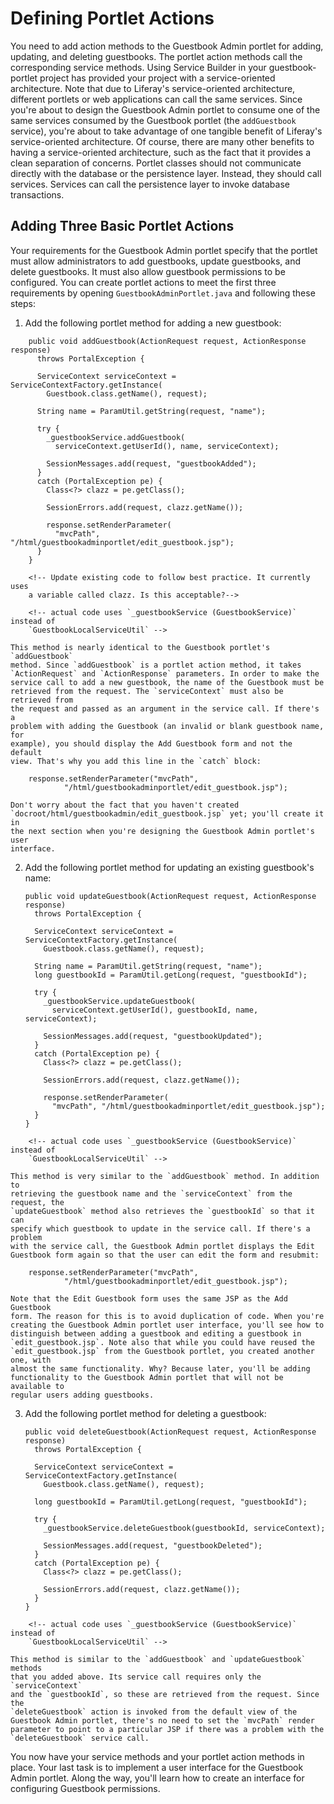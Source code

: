 # Defining Portlet Actions [](id=defining-portlet-actions)

You need to add action methods to the Guestbook Admin portlet for adding,
updating, and deleting guestbooks. The portlet action methods call the
corresponding service methods. Using Service Builder in your guestbook-portlet
project has provided your project with a service-oriented architecture. Note
that due to Liferay's service-oriented architecture, different portlets or web
applications can call the same services. Since you're about to design the
Guestbook Admin portlet to consume one of the same services consumed by the
Guestbook portlet (the `addGuestbook` service), you're about to take advantage
of one tangible benefit of Liferay's service-oriented architecture. Of course,
there are many other benefits to having a service-oriented architecture, such as
the fact that it provides a clean separation of concerns. Portlet classes should
not communicate directly with the database or the persistence layer. Instead,
they should call services. Services can call the persistence layer to
invoke database transactions.

## Adding Three Basic Portlet Actions [](id=adding-three-basic-portlet-actions)

Your requirements for the Guestbook Admin portlet specify that the portlet must
allow administrators to add guestbooks, update guestbooks, and delete
guestbooks. It must also allow guestbook permissions to be configured. You can
create portlet actions to meet the first three requirements by opening
`GuestbookAdminPortlet.java` and following these steps:

1.  Add the following portlet method for adding a new guestbook:

<!-- Existing code missing SystemException as well. Has this been deprecated? -->

        public void addGuestbook(ActionRequest request, ActionResponse response)
          throws PortalException {

          ServiceContext serviceContext = ServiceContextFactory.getInstance(
            Guestbook.class.getName(), request);

          String name = ParamUtil.getString(request, "name");

          try {
            _guestbookService.addGuestbook(
              serviceContext.getUserId(), name, serviceContext);

            SessionMessages.add(request, "guestbookAdded");
          }
          catch (PortalException pe) {
            Class<?> clazz = pe.getClass();

            SessionErrors.add(request, clazz.getName());

            response.setRenderParameter(
              "mvcPath", "/html/guestbookadminportlet/edit_guestbook.jsp");
          }
        }
        
<!--
        public void addGuestbook(ActionRequest request, ActionResponse response)
                        throws PortalException, SystemException {

                ServiceContext serviceContext = ServiceContextFactory.getInstance(
                                Guestbook.class.getName(), request);

                String name = ParamUtil.getString(request, "name");

                try {
                        GuestbookLocalServiceUtil.addGuestbook(serviceContext.getUserId(),
                                        name, serviceContext);
                        
                        SessionMessages.add(request, "guestbookAdded");
                } catch (PortalException e) {
                        SessionErrors.add(request, e.getClass().getName());

                        response.setRenderParameter("mvcPath",
                                        "/html/guestbookadminportlet/edit_guestbook.jsp");
                }
        }
        -->
        
        <!-- Update existing code to follow best practice. It currently uses 
        a variable called clazz. Is this acceptable?-->

        <!-- actual code uses `_guestbookService (GuestbookService)` instead of 
        `GuestbookLocalServiceUtil` -->

    This method is nearly identical to the Guestbook portlet's `addGuestbook`
    method. Since `addGuestbook` is a portlet action method, it takes
    `ActionRequest` and `ActionResponse` parameters. In order to make the
    service call to add a new guestbook, the name of the Guestbook must be
    retrieved from the request. The `serviceContext` must also be retrieved from
    the request and passed as an argument in the service call. If there's a
    problem with adding the Guestbook (an invalid or blank guestbook name, for
    example), you should display the Add Guestbook form and not the default
    view. That's why you add this line in the `catch` block:

        response.setRenderParameter("mvcPath",
                "/html/guestbookadminportlet/edit_guestbook.jsp");

    Don't worry about the fact that you haven't created
    `docroot/html/guestbookadmin/edit_guestbook.jsp` yet; you'll create it in
    the next section when you're designing the Guestbook Admin portlet's user
    interface.

2.  Add the following portlet method for updating an existing guestbook's name:

        public void updateGuestbook(ActionRequest request, ActionResponse response)
          throws PortalException {

          ServiceContext serviceContext = ServiceContextFactory.getInstance(
            Guestbook.class.getName(), request);

          String name = ParamUtil.getString(request, "name");
          long guestbookId = ParamUtil.getLong(request, "guestbookId");

          try {
            _guestbookService.updateGuestbook(
              serviceContext.getUserId(), guestbookId, name, serviceContext);

            SessionMessages.add(request, "guestbookUpdated");
          }
          catch (PortalException pe) {
            Class<?> clazz = pe.getClass();

            SessionErrors.add(request, clazz.getName());

            response.setRenderParameter(
              "mvcPath", "/html/guestbookadminportlet/edit_guestbook.jsp");
          }
        }
<!--
        public void updateGuestbook(ActionRequest request, ActionResponse response)
                        throws PortalException, SystemException {

                ServiceContext serviceContext = ServiceContextFactory.getInstance(
                                Guestbook.class.getName(), request);

                String name = ParamUtil.getString(request, "name");
                long guestbookId = ParamUtil.getLong(request, "guestbookId");

                try {
                        GuestbookLocalServiceUtil.updateGuestbook(serviceContext.getUserId(), 
                                guestbookId, name, serviceContext);
                        
                        SessionMessages.add(request, "guestbookUpdated");
                } catch (PortalException pe) {
                        SessionErrors.add(request, pe.getClass().getName());

                        response.setRenderParameter("mvcPath",
                                        "/html/guestbookadminportlet/edit_guestbook.jsp");
                }
        }
-->
        
        <!-- actual code uses `_guestbookService (GuestbookService)` instead of 
        `GuestbookLocalServiceUtil` -->

    This method is very similar to the `addGuestbook` method. In addition to
    retrieving the guestbook name and the `serviceContext` from the request, the
    `updateGuestbook` method also retrieves the `guestbookId` so that it can
    specify which guestbook to update in the service call. If there's a problem
    with the service call, the Guestbook Admin portlet displays the Edit
    Guestbook form again so that the user can edit the form and resubmit:

        response.setRenderParameter("mvcPath",
                "/html/guestbookadminportlet/edit_guestbook.jsp");

    Note that the Edit Guestbook form uses the same JSP as the Add Guestbook
    form. The reason for this is to avoid duplication of code. When you're
    creating the Guestbook Admin portlet user interface, you'll see how to
    distinguish between adding a guestbook and editing a guestbook in
    `edit_guestbook.jsp`. Note also that while you could have reused the
    `edit_guestbook.jsp` from the Guestbook portlet, you created another one, with
    almost the same functionality. Why? Because later, you'll be adding
    functionality to the Guestbook Admin portlet that will not be available to
    regular users adding guestbooks. 

3.  Add the following portlet method for deleting a guestbook:

        public void deleteGuestbook(ActionRequest request, ActionResponse response)
          throws PortalException {

          ServiceContext serviceContext = ServiceContextFactory.getInstance(
            Guestbook.class.getName(), request);

          long guestbookId = ParamUtil.getLong(request, "guestbookId");

          try {
            _guestbookService.deleteGuestbook(guestbookId, serviceContext);

            SessionMessages.add(request, "guestbookDeleted");
          }
          catch (PortalException pe) {
            Class<?> clazz = pe.getClass();

            SessionErrors.add(request, clazz.getName());
          }
        }

<!-- No SystemException in actual code -->

<!--
        public void deleteGuestbook(ActionRequest request, ActionResponse response)
                        throws PortalException, SystemException {

                ServiceContext serviceContext = ServiceContextFactory.getInstance(
                                Guestbook.class.getName(), request);

                long guestbookId = ParamUtil.getLong(request, "guestbookId");
                
                try {
                        GuestbookLocalServiceUtil.deleteGuestbook(guestbookId, serviceContext);
                        
                        SessionMessages.add(request, "guestbookDeleted");
                } catch (PortalException pe) {
                        SessionErrors.add(request, pe.getClass().getName());
                }
        }
-->

        <!-- actual code uses `_guestbookService (GuestbookService)` instead of 
        `GuestbookLocalServiceUtil` -->

    This method is similar to the `addGuestbook` and `updateGuestbook` methods
    that you added above. Its service call requires only the `serviceContext`
    and the `guestbookId`, so these are retrieved from the request. Since the
    `deleteGuestbook` action is invoked from the default view of the
    Guestbook Admin portlet, there's no need to set the `mvcPath` render
    parameter to point to a particular JSP if there was a problem with the
    `deleteGuestbook` service call.

You now have your service methods and your portlet action methods in place. Your
last task is to implement a user interface for the Guestbook Admin portlet.
Along the way, you'll learn how to create an interface for configuring Guestbook
permissions.
